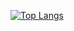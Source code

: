 [![Top Langs](https://github-readme-stats.vercel.app/api/top-langs/?username=Lanysc&layout=compact)](https://github.com/USERNAME/github-readme-stats)
